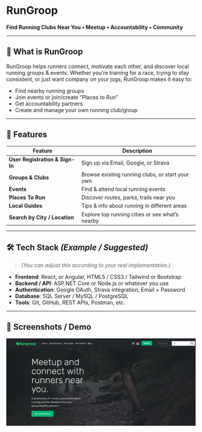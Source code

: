 # RunGroop

**Find Running Clubs Near You • Meetup • Accountability • Community**

---

## 🚀 What is RunGroop

RunGroop helps runners connect, motivate each other, and discover local running groups & events. Whether you’re training for a race, trying to stay consistent, or just want company on your jogs, RunGroop makes it easy to:  
- Find nearby running groups  
- Join events or join/create “Places to Run”  
- Get accountability partners  
- Create and manage your own running club/group  

---

## 📱 Features

| Feature | Description |
|---------|-------------|
| **User Registration & Sign-In** | Sign up via Email, Google, or Strava |
| **Groups & Clubs** | Browse existing running clubs, or start your own |
| **Events** | Find & attend local running events |
| **Places To Run** | Discover routes, parks, trails near you |
| **Local Guides** | Tips & info about running in different areas |
| **Search by City / Location** | Explore top running cities or see what’s nearby |

---

## 🛠️ Tech Stack *(Example / Suggested)*

> *(You can adjust this according to your real implementation.)*

- **Frontend**: React, or Angular, HTML5 / CSS3 / Tailwind or Bootstrap  
- **Backend / API**: ASP.NET Core or Node.js or whatever you use  
- **Authentication**: Google OAuth, Strava integration, Email + Password  
- **Database**: SQL Server / MySQL / PostgreSQL  
- **Tools**: Git, GitHub, REST APIs, Postman, etc.  

---

## 📸 Screenshots / Demo

![RunGroop Screenshot](HomePage.png)


